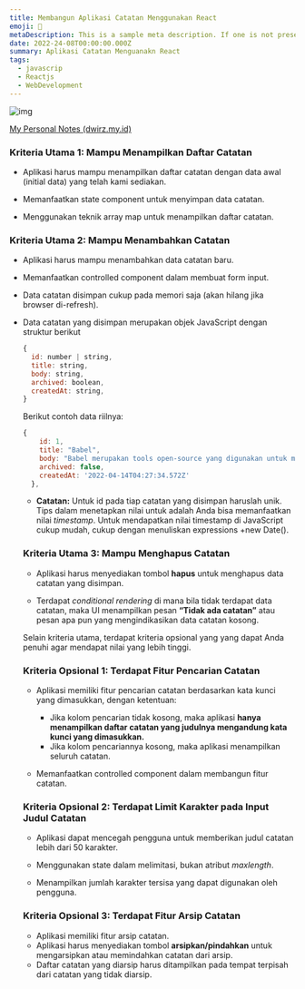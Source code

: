 ```yaml
---
title: Membangun Aplikasi Catatan Menggunakan React
emoji: 🚀
metaDescription: This is a sample meta description. If one is not present in your page/project's front matter, the default metadata.desciption will be used instead.
date: 2022-24-08T00:00:00.000Z
summary: Aplikasi Catatan Menguanakn React
tags:
  - javascrip
  - Reactjs
  - WebDevelopment
---
```


![img](https://dev-to-uploads.s3.amazonaws.com/uploads/articles/02lu6rv7a5aq14z6v1cr.png)

[My Personal Notes (dwirz.my.id)](https://note.dwirz.my.id/)

### Kriteria Utama 1: Mampu Menampilkan Daftar Catatan

- Aplikasi harus mampu menampilkan daftar catatan dengan data awal (initial data) yang telah kami sediakan.

- Memanfaatkan state component untuk menyimpan data catatan.

- Menggunakan teknik array map untuk menampilkan daftar catatan.

  

### Kriteria Utama 2: Mampu Menambahkan Catatan

- Aplikasi harus mampu menambahkan data catatan baru.

- Memanfaatkan controlled component dalam membuat form input.

- Data catatan disimpan cukup pada memori saja (akan hilang jika browser di-refresh).

- Data catatan yang disimpan merupakan objek JavaScript dengan struktur berikut

  ```jsx
  {
    id: number | string,
    title: string,
    body: string,
    archived: boolean, 
    createdAt: string,
  }
  ```

  Berikut contoh data riilnya:

  ```jsx
  {
      id: 1,
      title: "Babel",
      body: "Babel merupakan tools open-source yang digunakan untuk mengubah sintaks ECMAScript 2015+ menjadi sintaks yang didukung oleh JavaScript engine versi lama. Babel sering dipakai ketika kita menggunakan sintaks terbaru termasuk sintaks JSX.",
      archived: false,
      createdAt: '2022-04-14T04:27:34.572Z'
    },
  ```

  - **Catatan:**
    Untuk id pada tiap catatan yang disimpan haruslah unik. Tips dalam menetapkan nilai untuk adalah Anda bisa memanfaatkan nilai *timestamp*. Untuk mendapatkan nilai timestamp di JavaScript cukup mudah, cukup dengan menuliskan expressions +new Date().

    

  ### Kriteria Utama 3: Mampu Menghapus Catatan

  - Aplikasi harus menyediakan tombol **hapus** untuk menghapus data catatan yang disimpan.

  - Terdapat *conditional rendering* di mana bila tidak terdapat data catatan, maka UI menampilkan pesan **“Tidak ada catatan”** atau pesan apa pun yang mengindikasikan data catatan kosong.

    

  Selain kriteria utama, terdapat kriteria opsional yang yang dapat Anda penuhi agar mendapat nilai yang lebih tinggi.

  

  ### Kriteria Opsional 1: Terdapat Fitur Pencarian Catatan

  - Aplikasi memiliki fitur pencarian catatan berdasarkan kata kunci yang dimasukkan, dengan ketentuan:

    - Jika kolom pencarian tidak kosong, maka aplikasi **hanya menampilkan daftar catatan yang judulnya mengandung kata kunci yang dimasukkan.**
    - Jika kolom pencariannya kosong, maka aplikasi menampilkan seluruh catatan.

  - Memanfaatkan controlled component dalam membangun fitur catatan.

    

  ### Kriteria Opsional 2: Terdapat Limit Karakter pada Input Judul Catatan

  - Aplikasi dapat mencegah pengguna untuk memberikan judul catatan lebih dari 50 karakter.

  - Menggunakan state dalam melimitasi, bukan atribut *maxlength*.

  - Menampilkan jumlah karakter tersisa yang dapat digunakan oleh pengguna.

    

  ### Kriteria Opsional 3: Terdapat Fitur Arsip Catatan

  - Aplikasi memiliki fitur arsip catatan.
  - Aplikasi harus menyediakan tombol **arsipkan/pindahkan** untuk mengarsipkan atau memindahkan catatan dari arsip.
  - Daftar catatan yang diarsip harus ditampilkan pada tempat terpisah dari catatan yang tidak diarsip.

